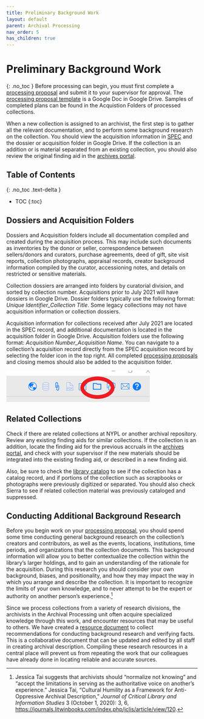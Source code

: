 ```yaml
---
title: Preliminary Background Work
layout: default
parent: Archival Processing
nav_order: 5
has_children: true
---
```

# Preliminary Background Work
{: .no_toc }
Before processing can begin, you must first complete a [processing proposal](/Processing_Proposal.mds) and submit it to your supervisor for approval. The [processing proposal template](https://docs.google.com/document/d/1xhqvV--epavz3_AWj0-AzC7887KnpnYEpMchYS0tbL4/edit?usp=sharing/1alJwnEJwI7oKZ_TqZas_TvMV3xN_rndl/edit?usp=sharing\&ouid=108219624496366593981\&rtpof=true\&sd=trueuDiqD3R2Y/edit?usp=sharing\&ouid=108219624496366593981\&rtpof=true\&sd=true) is a Google Doc in Google Drive. Samples of completed plans can be found in the Acquistion Folders of processed collections. 

When a new collection is assigned to an archivist, the first step is to gather all the relevant documentation, and to perform some background research on the collection. You should view the acquisition information in [SPEC](spec/spec.md) and the dossier or acquisition folder in Google Drive. If the collection is an addition or is material separated from an existing collection, you should also review the original finding aid in the [archives portal](http://archives.nypl.org/).

## Table of Contents
{: .no_toc .text-delta }

- TOC
{:toc}

## Dossiers and Acquisition Folders
Dossiers and Acquisition folders include all documentation compiled and created during the acquisition process. This may include such documents as inventories by the donor or seller, correspondence between sellers/donors and curators, purchase agreements, deed of gift, site visit reports, collection photographs, appraisal records, creator background information compiled by the curator, accessioning notes, and details on restricted or sensitive materials.

Collection dossiers are arranged into folders by curatorial division, and sorted by collection number. Acquisitions prior to July 2021 will have dossiers in Google Drive. Dossier folders typically use the following format: _Unique Identifier\_Collection Title_. Some legacy collections may not have acquisition information or collection dossiers.

Acquisition information for collections received after July 2021 are located in the SPEC record, and additional documentation is located in the acquisition folder in Google Drive. Acquisition folders use the following format: _Acquisition Number\_Acquisition Name_. You can navigate to a collection’s acquisition record directly from the SPEC acquisition record by selecting the folder icon in the top right. All completed [processing proposals](/Processing_Proposal.md) and closing memos should also be added to the acquisition folder. 

![SPEC Folder Icon](Images/01-SPEC_Folder.png)

## Related Collections
Check if there are related collections at NYPL or another archival repository. Review any existing finding aids for similar collections. If the collection is an addition, locate the finding aid for the previous accruals in the [archives portal](http://archives.nypl.org/), and check with your supervisor if the new materials should be integrated into the existing finding aid, or described in a new finding aid.

Also, be sure to check the [library catalog](https://www.nypl.org/research/research-catalog/) to see if the collection has a catalog record, and if portions of the collection such as scrapbooks or photographs were previously digitized or separated. You should also check Sierra to see if related collection material was previously cataloged and suppressed.

## Conducting Additional Background Research
Before you begin work on your [processing proposal](/Processing_Proposal.md), you should spend some time conducting general background research on the collection’s creators and contributors, as well as the events, locations, institutions, time periods, and organizations that the collection documents. This background information will allow you to better contextualize the collection within the library’s larger holdings, and to gain an understanding of the rationale for the acquisition. During this research you should consider your own background, biases, and positionality, and how they may impact the way in which you arrange and describe the collection. It is important to recognize the limits of your own knowledge, and to never attempt to be the expert or authority on another person’s experience.[^1]

Since we process collections from a variety of research divisions, the archivists in the Archival Processing unit often acquire specialized knowledge through this work, and encounter resources that may be useful to others. We have created a [resource document](https://docs.google.com/spreadsheets/d/1IALH_cfVpQqFGuezhwXk8GIFglJqinsXqw3lRtqp9RQ/edit#gid=0) to collect recommendations for conducting background research and verifying facts. This is a collaborative document that can be updated and edited by all staff in creating archival description. Compiling these research resources in a central place will prevent us from repeating the work that our colleagues have already done in locating reliable and accurate sources. 

[^1]: Jessica Tai suggests that archivists should “normalize not knowing” and “accept the limitations in serving as the authoritative voice on another’s experience.” Jessica Tai, “Cultural Humility as a Framework for Anti-Oppressive Archival Description,” _Journal of Critical Library and Information Studies_ 3 (October 1, 2020): 3, 6, <https://journals.litwinbooks.com/index.php/jclis/article/view/120>.